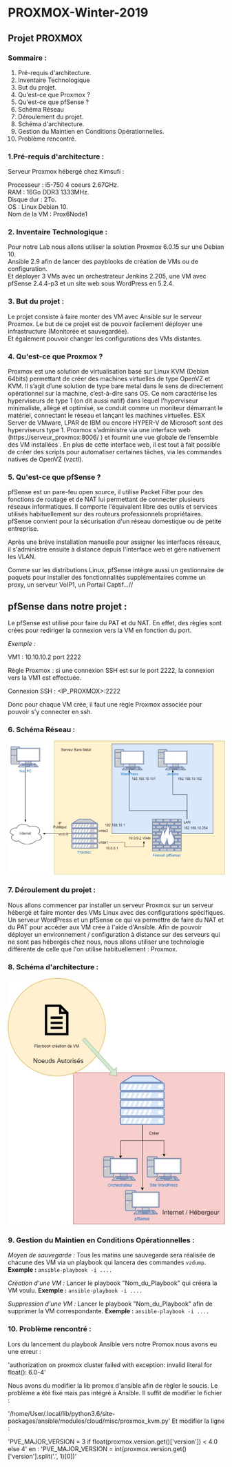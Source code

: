 # PROXMOX-Winter-2019
## Projet PROXMOX 

### Sommaire : 
 1. Pré-requis d'architecture.
 2. Inventaire Technologique
 3. But du projet.
 4. Qu'est-ce que Proxmox ?
 5. Qu'est-ce que pfSense ?
 6. Schéma Réseau
 7. Déroulement du projet.
 8. Schéma d'architecture.
 9. Gestion du Maintien en Conditions Opérationnelles. 
 10. Problème rencontré.

### 1.Pré-requis d'architecture :

Serveur Proxmox hébergé chez Kimsufi :

Processeur : i5-750 4 coeurs 2.67GHz.  
RAM : 16Go DDR3 1333MHz.  
Disque dur : 2To.  
OS : Linux Debian 10.            
Nom de la VM : Prox6Node1  

### 2. Inventaire Technologique :

Pour notre Lab nous allons utiliser la solution Proxmox 6.0.15 sur une Debian 10.  
Ansible 2.9 afin de lancer des payblooks de création de VMs ou de configuration.  
Et déployer 3 VMs avec un orchestrateur Jenkins 2.205, une VM avec pfSense 2.4.4-p3 et un site web sous WordPress en 5.2.4.  

### 3. But du projet :

Le projet consiste à faire monter des VM avec Ansible sur le serveur Proxmox. 
Le but de ce projet est de pouvoir facilement déployer une infrastructure (Monitorée et sauvegardée).  
Et également pouvoir changer les configurations des VMs distantes.

### 4. Qu'est-ce que Proxmox ?
Proxmox est une solution de virtualisation basé sur Linux KVM (Debian 64bits) permettant de créer des machines virtuelles de type OpenVZ et KVM. Il s’agit d’une solution de type bare metal dans le sens de directement opérationnel sur la machine, c’est-à-dire sans OS. Ce nom caractérise les hyperviseurs de type 1 (on dit aussi natif) dans lequel l’hyperviseur minimaliste, allégé et optimisé, se conduit comme un moniteur démarrant le matériel, connectant le réseau et lançant les machines virtuelles. ESX Server de VMware, LPAR de IBM ou encore HYPER-V de Microsoft sont des hyperviseurs type 1. Proxmox s’administre via une interface web (https://serveur_proxmox:8006/ ) et fournit une vue globale de l’ensemble des VM installées . En plus de cette interface web, il est tout à fait possible de créer des scripts pour automatiser certaines tâches, via les commandes natives de OpenVZ (vzctl).

### 5. Qu'est-ce que pfSense ?

pfSense est un pare-feu open source, il utilise Packet Filter pour des fonctions de routage et de NAT lui permettant de connecter plusieurs réseaux informatiques. Il comporte l'équivalent libre des outils et services utilisés habituellement sur des routeurs professionnels propriétaires. pfSense convient pour la sécurisation d'un réseau domestique ou de petite entreprise.

Après une brève installation manuelle pour assigner les interfaces réseaux, il s'administre ensuite à distance depuis l'interface web et gère nativement les VLAN.

Comme sur les distributions Linux, pfSense intègre aussi un gestionnaire de paquets pour installer des fonctionnalités supplémentaires comme un proxy, un serveur VoIP1, un Portail Captif...//

## pfSense dans notre projet :

Le pfSense est utilisé pour faire du PAT et du NAT.
En effet, des règles sont crées pour rediriger la connexion vers la VM en fonction du port.

*Exemple :* 

VM1 : 10.10.10.2 port 2222

Règle Proxmox : si une connexion SSH est sur le port 2222, la connexion vers la VM1 est effectuée.

Connexion SSH : <IP_PROXMOX>:2222

Donc pour chaque VM crée, il faut une règle Proxmox associée pour pouvoir s'y connecter en ssh.

### 6. Schéma Réseau :

![alt text](https://github.com/alexdoret33/PROXMOX-Winter-2019/blob/master/Images/Schéma%20Réseau.jpg)

### 7. Déroulement du projet :

Nous allons commencer par installer un serveur Proxmox sur un serveur hébergé et faire monter des VMs Linux avec des configurations spécifiques. Un serveur WordPress et un pfSense ce qui va permettre de faire du NAT et du PAT pour accéder aux VM crée à l'aide d'Ansible. Afin de pouvoir déployer un environnement / configuration à distance sur des serveurs qui ne sont pas hébergés chez nous, nous allons utiliser une technologie différente de celle que l'on utilise habituellement : Proxmox. 

### 8. Schéma d'architecture :
![alt text](https://github.com/alexdoret33/PROXMOX-Winter-2019/blob/master/Images/Diagramme.jpg)

### 9. Gestion du Maintien en Conditions Opérationnelles : 

*Moyen de sauvegarde :* Tous les matins une sauvegarde sera réalisée de chacune des VM via un playbook qui lancera des commandes `vzdump`.
**Exemple :** `ansible-playbook -i ....`

*Création d'une VM :* Lancer le playbook "Nom_du_Playbook" qui créera la VM voulu.
**Exemple :** `ansible-playbook -i ....`

*Suppression d'une VM :* Lancer le playbook "Nom_du_Playbook" afin de supprimer la VM correspondante. **Exemple :** `ansible-playbook -i ....`

### 10. Problème rencontré :

Lors du lancement du playbook Ansible vers notre Promox nous avons eu une erreur : 

'authorization on proxmox cluster failed with exception: invalid literal for float(): 6.0-4'

Nous avons du modifier la lib promox d'ansible afin de règler le soucis. Le problème a été fixé mais pas intégré à Ansible.
Il suffit de modifier le fichier :

'/home/User/.local/lib/python3.6/site-packages/ansible/modules/cloud/misc/proxmox_kvm.py'
Et modifier la ligne : 

'PVE_MAJOR_VERSION = 3 if float(proxmox.version.get()['version']) < 4.0 else 4'
en : 'PVE_MAJOR_VERSION = int(proxmox.version.get()['version'].split('.', 1)[0])'